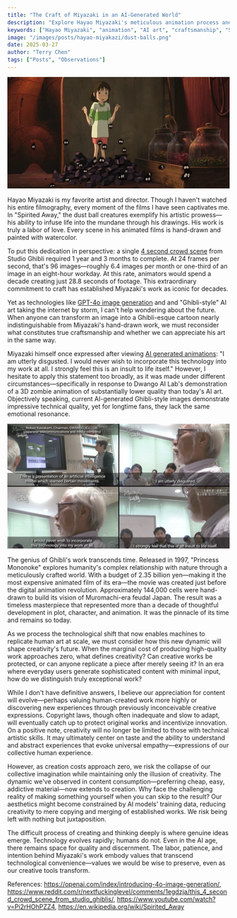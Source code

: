 ```yaml
---
title: "The Craft of Miyazaki in an AI-Generated World"
description: "Explore Hayao Miyazaki's meticulous animation process and its significance in today's AI-generated creative landscape. Learn about the value of craft in a world of automated content."
keywords: ["Hayao Miyazaki", "animation", "AI art", "craftsmanship", "Studio Ghibli", "creative process"]
image: "/images/posts/hayao-miyakazi/dust-balls.png"
date: 2025-03-27
author: "Terry Chen"
tags: ["Posts", "Observations"]
---
```


![Dust Balls](/images/posts/hayao-miyakazi/dust-balls.png)

Hayao Miyazaki is my favorite artist and director. Though I haven't watched his entire filmography, every moment of the films I have seen captivates me. In "Spirited Away," the dust ball creatures exemplify his artistic prowess—his ability to infuse life into the mundane through his drawings. His work is truly a labor of love. Every scene in his animated films is hand-drawn and painted with watercolor.

To put this dedication in perspective: a single [4 second crowd scene](https://www.reddit.com/r/nextfuckinglevel/comments/1egdzja/this_4_second_crowd_scene_from_studio_ghiblis/) from Studio Ghibli required 1 year and 3 months to complete. At 24 frames per second, that's 96 images—roughly 6.4 images per month or one-third of an image in an eight-hour workday. At this rate, animators would spend a decade creating just 28.8 seconds of footage. This extraordinary commitment to craft has established Miyazaki's work as iconic for decades.

Yet as technologies like [GPT-4o image generation](https://openai.com/index/introducing-4o-image-generation/) and and "Ghibli-style" AI art taking the internet by storm, I can't help wondering about the future. When anyone can transform an image into a Ghibli-esque cartoon nearly indistinguishable from Miyazaki's hand-drawn work, we must reconsider what constitutes true craftsmanship and whether we can appreciate his art in the same way.

Miyazaki himself once expressed after viewing [AI generated animations](https://www.youtube.com/watch?v=Pi2rHOhPZZ4): "I am utterly disgusted. I would never wish to incorporate this technology into my work at all. I strongly feel this is an insult to life itself." However, I hesitate to apply this statement too broadly, as it was made under different circumstances—specifically in response to Dwango AI Lab's demonstration of a 3D zombie animation of substantially lower quality than today's AI art. Objectively speaking, current AI-generated Ghibli-style images demonstrate impressive technical quality, yet for longtime fans, they lack the same emotional resonance.

![Disgust](/images/posts/hayao-miyakazi/distgust.png)

The genius of Ghibli's work transcends time. Released in 1997, "Princess Mononoke" explores humanity's complex relationship with nature through a meticulously crafted world. With a budget of 2.35 billion yen—making it the most expensive animated film of its era—the movie was created just before the digital animation revolution. Approximately 144,000 cells were hand-drawn to build its vision of Muromachi-era feudal Japan. The result was a timeless masterpiece that represented more than a decade of thoughtful development in plot, character, and animation. It was the pinnacle of its time and remains so today.

As we process the technological shift that now enables machines to replicate human art at scale, we must consider how this new dynamic will shape creativity's future. When the marginal cost of producing high-quality work approaches zero, what defines creativity? Can creative works be protected, or can anyone replicate a piece after merely seeing it? In an era where everyday users generate sophisticated content with minimal input, how do we distinguish truly exceptional work?

While I don't have definitive answers, I believe our appreciation for content will evolve—perhaps valuing human-created work more highly or discovering new experiences through previously inconceivable creative expressions. Copyright laws, though often inadequate and slow to adapt, will eventually catch up to protect original works and incentivize innovation. On a positive note, creativity will no longer be limited to those with technical artistic skills. It may ultimately center on taste and the ability to understand and abstract experiences that evoke universal empathy—expressions of our collective human experience.

However, as creation costs approach zero, we risk the collapse of our collective imagination while maintaining only the illusion of creativity. The dynamic we've observed in content consumption—preferring cheap, easy, addictive material—now extends to creation. Why face the challenging reality of making something yourself when you can skip to the result? Our aesthetics might become constrained by AI models' training data, reducing creativity to mere copying and merging of established works. We risk being left with nothing but juxtaposition.

The difficult process of creating and thinking deeply is where genuine ideas emerge. Technology evolves rapidly; humans do not. Even in the AI age, there remains space for quality and discernment. The labor, patience, and intention behind Miyazaki's work embody values that transcend technological convenience—values we would be wise to preserve, even as our creative tools transform.

References: https://openai.com/index/introducing-4o-image-generation/, https://www.reddit.com/r/nextfuckinglevel/comments/1egdzja/this_4_second_crowd_scene_from_studio_ghiblis/, https://www.youtube.com/watch?v=Pi2rHOhPZZ4, https://en.wikipedia.org/wiki/Spirited_Away